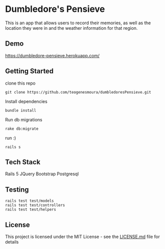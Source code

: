 # Dumbledore's Pensieve

This is an app that allows users to record their memories, as well as the location they were in and the weather information for that region. 

## Demo
https://dumbledore-pensieve.herokuapp.com/

## Getting Started

clone this repo
```
git clone https://github.com/teogenesmoura/dumbledoresPensieve.git
``` 
Install dependencies
``` 
bundle install
``` 
Run db migrations
``` 
rake db:migrate
``` 
run :)
``` 
rails s
```

## Tech Stack
Rails 5
JQuery
Bootstrap
Postgresql

## Testing

```
rails test test/models
rails test test/controllers
rails test test/helpers
```


## License

This project is licensed under the MIT License - see the [LICENSE.md](LICENSE.md) file for details

